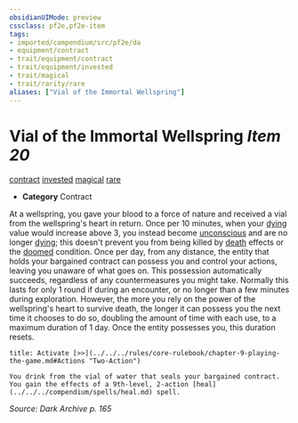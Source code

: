 ```yaml
---
obsidianUIMode: preview
cssclass: pf2e,pf2e-item
tags:
- imported/compendium/src/pf2e/da
- equipment/contract
- trait/equipment/contract
- trait/equipment/invested
- trait/magical
- trait/rarity/rare
aliases: ["Vial of the Immortal Wellspring"]
---
```

# Vial of the Immortal Wellspring *Item 20*  
[contract](contract-lol.md)  [invested](invested.md)  [magical](magical.md)  [rare](rare.md)  

- **Category** Contract

At a wellspring, you gave your blood to a force of nature and received a vial from the wellspring's heart in return. Once per 10 minutes, when your [dying](conditions.md#Dying) value would increase above 3, you instead become [unconscious](conditions.md#Unconscious) and are no longer [dying](conditions.md#Dying); this doesn't prevent you from being killed by [death](death.md) effects or the [doomed](conditions.md#Doomed) condition. Once per day, from any distance, the entity that holds your bargained contract can possess you and control your actions, leaving you unaware of what goes on. This possession automatically succeeds, regardless of any countermeasures you might take. Normally this lasts for only 1 round if during an encounter, or no longer than a few minutes during exploration. However, the more you rely on the power of the wellspring's heart to survive death, the longer it can possess you the next time it chooses to do so, doubling the amount of time with each use, to a maximum duration of 1 day. Once the entity possesses you, this duration resets.

```ad-embed-ability
title: Activate [>>](../../../rules/core-rulebook/chapter-9-playing-the-game.md#Actions "Two-Action")

You drink from the vial of water that seals your bargained contract. You gain the effects of a 9th-level, 2-action [heal](../../../compendium/spells/heal.md) spell.
```

*Source: Dark Archive p. 165*
